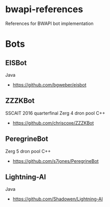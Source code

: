 # bwapi-references
References for BWAPI bot implementation

# Bots

## EISBot

Java

* https://github.com/bgweber/eisbot

## ZZZKBot

SSCAIT 2016 quarterfinal
Zerg 4 dron pool
C++

* https://github.com/chriscoxe/ZZZKBot


## PeregrineBot

Zerg 5 dron pool
C++

* https://github.com/s7jones/PeregrineBot

## Lightning-AI

Java
* https://github.com/Shadowen/Lightning-AI
